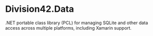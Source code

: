 Division42.Data
===============

.NET portable class library (PCL) for managing SQLite and other data access across multiple platforms, including Xamarin support.

